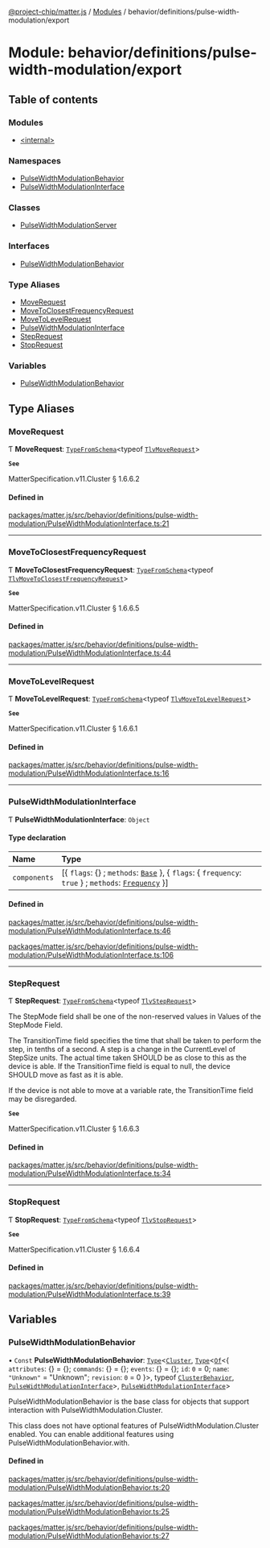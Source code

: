 [@project-chip/matter.js](../README.md) / [Modules](../modules.md) / behavior/definitions/pulse-width-modulation/export

# Module: behavior/definitions/pulse-width-modulation/export

## Table of contents

### Modules

- [\<internal\>](behavior_definitions_pulse_width_modulation_export._internal_.md)

### Namespaces

- [PulseWidthModulationBehavior](behavior_definitions_pulse_width_modulation_export.PulseWidthModulationBehavior.md)
- [PulseWidthModulationInterface](behavior_definitions_pulse_width_modulation_export.PulseWidthModulationInterface.md)

### Classes

- [PulseWidthModulationServer](../classes/behavior_definitions_pulse_width_modulation_export.PulseWidthModulationServer.md)

### Interfaces

- [PulseWidthModulationBehavior](../interfaces/behavior_definitions_pulse_width_modulation_export.PulseWidthModulationBehavior-1.md)

### Type Aliases

- [MoveRequest](behavior_definitions_pulse_width_modulation_export.md#moverequest)
- [MoveToClosestFrequencyRequest](behavior_definitions_pulse_width_modulation_export.md#movetoclosestfrequencyrequest)
- [MoveToLevelRequest](behavior_definitions_pulse_width_modulation_export.md#movetolevelrequest)
- [PulseWidthModulationInterface](behavior_definitions_pulse_width_modulation_export.md#pulsewidthmodulationinterface)
- [StepRequest](behavior_definitions_pulse_width_modulation_export.md#steprequest)
- [StopRequest](behavior_definitions_pulse_width_modulation_export.md#stoprequest)

### Variables

- [PulseWidthModulationBehavior](behavior_definitions_pulse_width_modulation_export.md#pulsewidthmodulationbehavior)

## Type Aliases

### MoveRequest

Ƭ **MoveRequest**: [`TypeFromSchema`](tlv_export.md#typefromschema)\<typeof [`TlvMoveRequest`](cluster_export.PulseWidthModulation.md#tlvmoverequest)\>

**`See`**

MatterSpecification.v11.Cluster § 1.6.6.2

#### Defined in

[packages/matter.js/src/behavior/definitions/pulse-width-modulation/PulseWidthModulationInterface.ts:21](https://github.com/project-chip/matter.js/blob/5f71eedebdb9fa54338bde320c311bb359b7455d/packages/matter.js/src/behavior/definitions/pulse-width-modulation/PulseWidthModulationInterface.ts#L21)

___

### MoveToClosestFrequencyRequest

Ƭ **MoveToClosestFrequencyRequest**: [`TypeFromSchema`](tlv_export.md#typefromschema)\<typeof [`TlvMoveToClosestFrequencyRequest`](cluster_export.PulseWidthModulation.md#tlvmovetoclosestfrequencyrequest)\>

**`See`**

MatterSpecification.v11.Cluster § 1.6.6.5

#### Defined in

[packages/matter.js/src/behavior/definitions/pulse-width-modulation/PulseWidthModulationInterface.ts:44](https://github.com/project-chip/matter.js/blob/5f71eedebdb9fa54338bde320c311bb359b7455d/packages/matter.js/src/behavior/definitions/pulse-width-modulation/PulseWidthModulationInterface.ts#L44)

___

### MoveToLevelRequest

Ƭ **MoveToLevelRequest**: [`TypeFromSchema`](tlv_export.md#typefromschema)\<typeof [`TlvMoveToLevelRequest`](cluster_export.PulseWidthModulation.md#tlvmovetolevelrequest)\>

**`See`**

MatterSpecification.v11.Cluster § 1.6.6.1

#### Defined in

[packages/matter.js/src/behavior/definitions/pulse-width-modulation/PulseWidthModulationInterface.ts:16](https://github.com/project-chip/matter.js/blob/5f71eedebdb9fa54338bde320c311bb359b7455d/packages/matter.js/src/behavior/definitions/pulse-width-modulation/PulseWidthModulationInterface.ts#L16)

___

### PulseWidthModulationInterface

Ƭ **PulseWidthModulationInterface**: `Object`

#### Type declaration

| Name | Type |
| :------ | :------ |
| `components` | [\{ `flags`: {} ; `methods`: [`Base`](../interfaces/behavior_definitions_pulse_width_modulation_export.PulseWidthModulationInterface.Base.md)  }, \{ `flags`: \{ `frequency`: ``true``  } ; `methods`: [`Frequency`](../interfaces/behavior_definitions_pulse_width_modulation_export.PulseWidthModulationInterface.Frequency.md)  }] |

#### Defined in

[packages/matter.js/src/behavior/definitions/pulse-width-modulation/PulseWidthModulationInterface.ts:46](https://github.com/project-chip/matter.js/blob/5f71eedebdb9fa54338bde320c311bb359b7455d/packages/matter.js/src/behavior/definitions/pulse-width-modulation/PulseWidthModulationInterface.ts#L46)

[packages/matter.js/src/behavior/definitions/pulse-width-modulation/PulseWidthModulationInterface.ts:106](https://github.com/project-chip/matter.js/blob/5f71eedebdb9fa54338bde320c311bb359b7455d/packages/matter.js/src/behavior/definitions/pulse-width-modulation/PulseWidthModulationInterface.ts#L106)

___

### StepRequest

Ƭ **StepRequest**: [`TypeFromSchema`](tlv_export.md#typefromschema)\<typeof [`TlvStepRequest`](cluster_export.PulseWidthModulation.md#tlvsteprequest)\>

The StepMode field shall be one of the non-reserved values in Values of the StepMode Field.

The TransitionTime field specifies the time that shall be taken to perform the step, in tenths of a second. A step
is a change in the CurrentLevel of StepSize units. The actual time taken SHOULD be as close to this as the device is
able. If the TransitionTime field is equal to null, the device SHOULD move as fast as it is able.

If the device is not able to move at a variable rate, the TransitionTime field may be disregarded.

**`See`**

MatterSpecification.v11.Cluster § 1.6.6.3

#### Defined in

[packages/matter.js/src/behavior/definitions/pulse-width-modulation/PulseWidthModulationInterface.ts:34](https://github.com/project-chip/matter.js/blob/5f71eedebdb9fa54338bde320c311bb359b7455d/packages/matter.js/src/behavior/definitions/pulse-width-modulation/PulseWidthModulationInterface.ts#L34)

___

### StopRequest

Ƭ **StopRequest**: [`TypeFromSchema`](tlv_export.md#typefromschema)\<typeof [`TlvStopRequest`](cluster_export.PulseWidthModulation.md#tlvstoprequest)\>

**`See`**

MatterSpecification.v11.Cluster § 1.6.6.4

#### Defined in

[packages/matter.js/src/behavior/definitions/pulse-width-modulation/PulseWidthModulationInterface.ts:39](https://github.com/project-chip/matter.js/blob/5f71eedebdb9fa54338bde320c311bb359b7455d/packages/matter.js/src/behavior/definitions/pulse-width-modulation/PulseWidthModulationInterface.ts#L39)

## Variables

### PulseWidthModulationBehavior

• `Const` **PulseWidthModulationBehavior**: [`Type`](../interfaces/behavior_cluster_export.ClusterBehavior.Type.md)\<[`Cluster`](../interfaces/cluster_export.PulseWidthModulation.Cluster.md), [`Type`](../interfaces/behavior_cluster_export.ClusterBehavior.Type.md)\<[`Of`](../interfaces/cluster_export.ClusterType.Of.md)\<\{ `attributes`: {} = \{}; `commands`: {} = \{}; `events`: {} = \{}; `id`: ``0`` = 0; `name`: ``"Unknown"`` = "Unknown"; `revision`: ``0`` = 0 }\>, typeof [`ClusterBehavior`](behavior_cluster_export.ClusterBehavior.md), [`PulseWidthModulationInterface`](behavior_definitions_pulse_width_modulation_export.md#pulsewidthmodulationinterface)\>, [`PulseWidthModulationInterface`](behavior_definitions_pulse_width_modulation_export.md#pulsewidthmodulationinterface)\>

PulseWidthModulationBehavior is the base class for objects that support interaction with PulseWidthModulation.Cluster.

This class does not have optional features of PulseWidthModulation.Cluster enabled. You can enable additional
features using PulseWidthModulationBehavior.with.

#### Defined in

[packages/matter.js/src/behavior/definitions/pulse-width-modulation/PulseWidthModulationBehavior.ts:20](https://github.com/project-chip/matter.js/blob/5f71eedebdb9fa54338bde320c311bb359b7455d/packages/matter.js/src/behavior/definitions/pulse-width-modulation/PulseWidthModulationBehavior.ts#L20)

[packages/matter.js/src/behavior/definitions/pulse-width-modulation/PulseWidthModulationBehavior.ts:25](https://github.com/project-chip/matter.js/blob/5f71eedebdb9fa54338bde320c311bb359b7455d/packages/matter.js/src/behavior/definitions/pulse-width-modulation/PulseWidthModulationBehavior.ts#L25)

[packages/matter.js/src/behavior/definitions/pulse-width-modulation/PulseWidthModulationBehavior.ts:27](https://github.com/project-chip/matter.js/blob/5f71eedebdb9fa54338bde320c311bb359b7455d/packages/matter.js/src/behavior/definitions/pulse-width-modulation/PulseWidthModulationBehavior.ts#L27)
